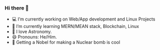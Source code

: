 ### Hi there 👋


- 💻 I’m currently working on Web/App development and Linux Projects
- 🦼 I’m currently learning MERN/MEAN stack, Blockchain, Linux
- 🔭 I love Astronomy.
- 😄 Pronouns: He/Him.
- 🤪 Getting a Nobel for making a Nuclear bomb is cool

